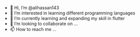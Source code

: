 - 👋 Hi, I’m @alihassan143
- 👀 I’m interested in learning different programming languages
- 🌱 I’m currently learning and expanding my skill in flutter
- 💞️ I’m looking to collaborate on ...
- 📫 How to reach me ...

<!---
alihassan143/alihassan143 is a ✨ special ✨ repository because its `README.md` (this file) appears on your GitHub profile.
You can click the Preview link to take a look at your changes.
--->
